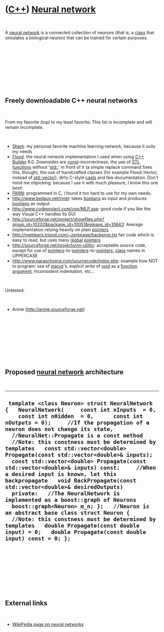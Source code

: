 



 

 

 

 

 

([C++](Cpp.md)) [Neural network](CppNeuralNetwork.md)
=======================================================

 

A [neural network](CppNeuralNetwork.md) is a connected collection of
neurons (that is, a [class](CppClass.md) that simulates a biological
neuron) that can be trained for certain purposes.

 

 

 

 

 

Freely downloadable C++ neural networks
---------------------------------------

 

From my favorite (top) to my least favorite. This list is incomplete and
will remain incomplete.

 

-   [Shark](CppShark.md): my personal favorite machine learning
    network, because it suits my needs
-   [Flood](CppFlood.md): the neural network implementation I used when
    using [C++ Builder](CppBuilder.md) 6.0. Downsides are
    [const](CppConst.md)-incorrectness, the use of [STL](CppStl.md)
    [functions](CppFunction.md) without '[std::](CppStd.md)' in front
    of it (a simple replace command fixes this, though), the use of
    handcrafted classes (for example Flood::Vector, instead of
    [std::vector](CppVector.md)), dirty C-style [casts](CppCast.md)
    and few documentation. Don't mind me nitpicking: because I use it
    with much pleasure, I know this one best!
-   [FANN](CppFann.md): programmed in C, I found it too hard to use for
    my own needs.
-   <http://www.bedaux.net/nnet>: takes [boolians](CppBool.md) as input
    and produces [boolians](CppBool.md) as output.
-   <http://www.codeproject.com/cpp/MLP.asp>: good code if you like the
    way Visual C++ handles its GUI
-   <http://sourceforge.net/project/showfiles.php?group_id=10202&package_id=10051&release_id=10643>:
    Average implementation relying heavily on plain
    [pointers](CppPointer.md)
-   <http://members.tripod.com/~zerkpage/backprop.txt> fair code which
    is easy to read, but uses many [global](CppGlobal.md)
    [pointers](CppPointer.md)
-   <http://sourceforge.net/projects/nn-utility>: acceptable source
    code, except for use of
    [pointers](CppPointer.md)-to-[pointers](CppPointer.md)-to-[pointers](CppPointer.htm),
    [class](CppClass.md) names in UPPERCASE
-   <http://www.paraschopra.com/sourcecode/index.php>: example how NOT
    to program: use of [macro](CppMacro.md)'s, explicit write of
    [void](CppVoid.md) as a [function](CppFunction.md)
    [argument](CppArgument.md), inconsistent indentation, etc...

 

Untested:

 

-   Annie (http://annie.sourceforge.net)

 

 

 

 

 

Proposed [neural network](CppNeuralNetwork.md) architecture
------------------------------------------------------------

 

  -------------------------------------------------------------------------------------------------------------------------------------------------------------------------------------------------------------------------------------------------------------------------------------------------------------------------------------------------------------------------------------------------------------------------------------------------------------------------------------------------------------------------------------------------------------------------------------------------------------------------------------------------------------------------------------------------------------------------------------------------------------------------------------------------------------------------------------------------------------------------------------------------------------------------------------------------
  ` template <class Neuron> struct NeuralNetwork {   NeuralNetwork(     const int nInputs  = 0,      const int nHidden  = 0,      const int nOutputs = 0);     //If the propagation of a neuron does not change its state,   //NeuralNet::Propagate is a const method   //Note: this constness must be determined by templates   const std::vector<double> Propagate(const std::vector<double>& inputs);   const std::vector<double> Propagate(const std::vector<double>& inputs) const;     //When a desired input is known, let this backpropagate   void BackPropagate(const std::vector<double>& desiredOutputs)    private:   //The NeuralNetwork is implemented as a boost::graph of Neurons   boost::graph<Neuron> m_n; };   //Neuron is an abstract base class struct Neuron {   //Note: this constness must be determined by templates   double Propagate(const double input) = 0;   double Propagate(const double input) const = 0; };`
  -------------------------------------------------------------------------------------------------------------------------------------------------------------------------------------------------------------------------------------------------------------------------------------------------------------------------------------------------------------------------------------------------------------------------------------------------------------------------------------------------------------------------------------------------------------------------------------------------------------------------------------------------------------------------------------------------------------------------------------------------------------------------------------------------------------------------------------------------------------------------------------------------------------------------------------------------

 

 

 

 

 

External links
--------------

 

-   [WikiPedia page on neural
    networks](http://en.wikipedia.org/wiki/Neural_network)

 

 

 

 

 





 



